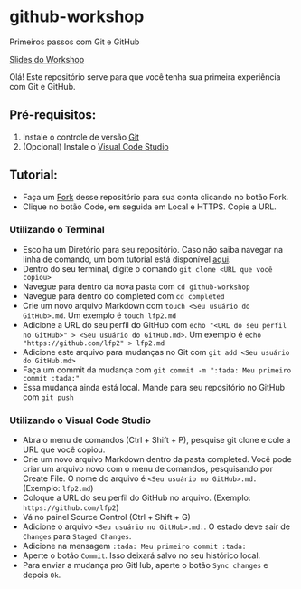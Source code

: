 # github-workshop

Primeiros passos com Git e GitHub

[Slides do Workshop](https://www.canva.com/design/DAE6UgU_rBo/7reeTT8sGjzXR4w1FAafHA/view?utm_content=DAE6UgU_rBo&utm_campaign=designshare&utm_medium=link2&utm_source=sharebutton)

Olá! Este repositório serve para que você tenha sua primeira experiência com Git e GitHub.

## Pré-requisitos:

1. Instale o controle de versão [Git](https://git-scm.com/downloads)
2. (Opcional) Instale o [Visual Code Studio](https://code.visualstudio.com/download)

## Tutorial:

- Faça um [Fork](https://docs.github.com/pt/get-started/quickstart/fork-a-repo) desse repositório para sua conta clicando no botão Fork.
- Clique no botão Code, em seguida em Local e HTTPS. Copie a URL.

### Utilizando o Terminal

- Escolha um Diretório para seu repositório. Caso não saiba navegar na linha de comando, um bom tutorial está disponível [aqui](https://terminalcheatsheet.com/pt-BR/).
- Dentro do seu terminal, digite o comando `git clone <URL que você copiou>`
- Navegue para dentro da nova pasta com `cd github-workshop`
- Navegue para dentro do completed com `cd completed`
- Crie um novo arquivo Markdown com `touch <Seu usuário do GitHub>.md`. Um exemplo é `touch lfp2.md`
- Adicione a URL do seu perfil do GitHub com `echo "<URL do seu perfil no GitHub>" > <Seu usuário do GitHub.md>`. Um exemplo é `echo "https://github.com/lfp2" > lfp2.md`
- Adicione este arquivo para mudanças no Git com `git add <Seu usuário do GitHub.md>`
- Faça um commit da mudança com `git commit -m ":tada: Meu primeiro commit :tada:"`
- Essa mudança ainda está local. Mande para seu repositório no GitHub com `git push`

### Utilizando o Visual Code Studio

- Abra o menu de comandos (Ctrl + Shift + P), pesquise git clone e cole a URL que você copiou.
- Crie um novo arquivo Markdown dentro da pasta completed. Você pode criar um arquivo novo com o menu de comandos, pesquisando por Create File. O nome do arquivo é `<Seu usuário no GitHub>.md.` (Exemplo: `lfp2.md`)
- Coloque a URL do seu perfil do GitHub no arquivo. (Exemplo: `https://github.com/lfp2`)
- Vá no painel Source Control (Ctrl + Shift + G)
- Adicione o arquivo `<Seu usuário no GitHub>.md.`. O estado deve sair de `Changes` para `Staged Changes`.
- Adicione na mensagem `:tada: Meu primeiro commit :tada:`
- Aperte o botão `Commit`. Isso deixará salvo no seu histórico local.
- Para enviar a mudança pro GitHub, aperte o botão `Sync changes` e depois `Ok`.
